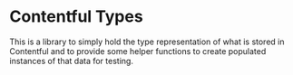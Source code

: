 # Contentful Types

This is a library to simply hold the type representation of what is stored in Contentful and to provide some helper functions to create populated instances of that data for testing.
